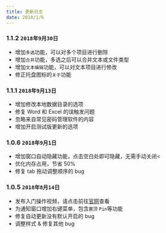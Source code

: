 ```yaml
---
title: 更新日志
date: 2018/1/6
---
```

### 1.1.2 `2018年9月30日`
- 增加`多选`功能，可以对多个项目进行删除
- 增加`合并`功能，多选之后可以合并文本或文件类型
- 增加`文本编辑`功能，可以对文本项目进行修改
- 修正托盘图标的`关于`功能

### 1.1.1 `2018年9月13日`
- 增加修改本地数据目录的选项
- 修复 Word 和 Excel 的误触发问题
- 忽略来自常见密码管理软件的内容
- 增加开启测试版更新的选项

### 1.0.6 `2018年9月1日`
- 增加窗口自动隐藏功能，点击空白处即可隐藏，无需手动关闭<
- 优化内存占用，节省 50%
- 修复 tab 拖动调整顺序的 bug

### 1.0.5 `2018年8月14日`
- 发布入门操作视频，请点击前往<a href='https://ccyixia.com' target="_blank">官网</a>查看
- 为通知窗口增加右键菜单，包含`置顶` `Pin`等功能
- 修复自动更新没有默认开启的 bug
- 调整样式 & 修复其他 bug
